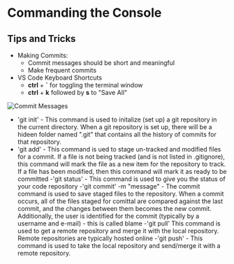 # Commanding the Console

## Tips and Tricks

- Making Commits:
    - Commit messages should be short and meaningful 
    - Make frequent commits
- VS Code Keyboard Shortcuts
    - **ctrl** + **`** for toggling the terminal window
    - **ctrl** + **k** followed by **s** to "Save All"

![Commit Messages](https://imgs.xkcd.com/comics/git_commit.png)

- 'git init' - This command is used to initalize (set up) a git repository in the current directory.
When a git repository is set up, there will be a hideen folder named ".git" that contains all the history of commits for that
repository.
- 'git add' - This command is ued to stage un-tracked and modified files for a commit. If a file is not being tracked 
(and is not listed in .gitignore), this command will mark the file as a new item for the repository to track.
If a file has been modified, then this command will mark it as ready to be committed
-'git status' - This command is used to give you the status of your code repository
-'git commit' -m "message" - The commit command is used to save staged files to the repository. When a commit occurs, 
all of the files staged for comittal are compared against the last commit, and the changes between them becomes the new commit.
Additionally, the user is identified for the commit (typically by a username and e-mail) - this is called blame
-'git pull' This command is used to get a remote repository and merge it with the local repository.
Remote repositories are typically hosted online
-'git push' - This command is used to take the local repository and send/merge it with a remote repository.
